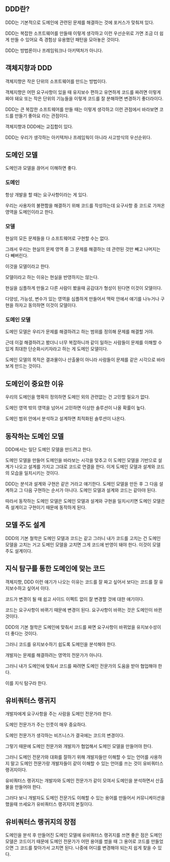 ## DDD란?

DDD는 기본적으로 도메인에 관련된 문제를 해결하는 것에 포커스가 맞춰져 있다.

DDD는 복잡한 소프트웨어를 만들때 이렇게 생각하고 이런 우선순위로 가면 조금 더 쉽게 만들 수 있어요 즉 경험상 유용했던 패턴을 모아놓은 것이다.

DDD는 방법론이나 프레임워크나 아키텍처가 아니다.

## 객체지향과 DDD

객체지향은 작은 단위의 소프트웨어를 만드는 방법이다.

객체지향은 어떤 요구사항이 있을 때 유지보수 편하고 유연하게 코드를 짜려면 이렇게 짜야 돼요 또는 작은 단위의 기능들을 이렇게 코드를 잘 분해하면 변경하기 좋더라이다.

DDD는 큰 복잡한 소프트웨어를 만들 때는 이렇게 생각하고 이런 관점에서 바라보면 코드를 만들기 좋아요 라는 관점이다.

객체지향과 DDD에는 교집합이 있다.

DDD는 우리가 생각하는 아키텍처나 프레임웍이 아니라 사고방식의 우선순위다.

## 도메인 모델

도메인과 모델을 끊어서 이해하면 좋다.

### 도메인

항상 개발을 할 때는 요구사항이라는 게 있다.

우리는 사용자의 불편함을 해결하기 위해 코드를 작성하는데 요구사항 중 코드로 가져온 영역을 도메인이라고 한다.

### 모델

현실의 모든 문제들을 다 소프트웨어로 구현할 수는 없다.

그래서 우리는 현실의 문제 영역 중 그 문제를 해결하는 데 관련된 것만 빼고 나머지는 다 빼버린다.

이것을 모델이라고 한다.

모델이라고 하는 이유는 현실을 반영하지는 않는다.

현실을 심플하게 만들고 다른 사람이 봤을때 공감대가 형성이 된다면 이것이 모델이다.

다양성, 가능성, 변수가 있는 영역을 심플하게 만들어서 맥락 안에서 얘기를 나누거나 구현을 하자고 동의하면 이것이 모델이다.

### 도메인 모델

도메인 모델은 우리가 문제를 해결하려고 하는 범위를 정의해 문제를 해결할 거야.

근데 이걸 해결하려고 봤더니 너무 복잡하니까 같이 일하는 사람들이 문제를 이해할 수 있게 최대한 단순화시키자라고 하는 게 도메인 모델이다.

도메인 모델의 목적은 결과물이나 산출물이 아니라 사람들이 문제를 같은 시각으로 바라보게 만드는 것이다.

## 도메인이 중요한 이유

우리의 도메인을 명확히 정의하면 도메인 외의 관련없는 건 고민할 필요가 없다.

도메인 영역 밖의 영역을 넘어서 고민하면 이상한 솔루션이 나올 확률이 높다.

도메인 범위 안에서 분석하고 설계하면 최적화된 솔루션이 나온다.

## 동작하는 도메인 모델

DDD에서는 일단 도메인 모델을 만드려고 한다.

도메인 모델을 만들어 도메인을 바라보는 시각을 맞추고 이 도메인 모델을 기반으로 설계가 나오고 설계를 가지고 그대로 코드로 연결을 한다.
이게 도메인 모델과 설계와 코드의 모습을 일치시키는 것이다.

DDD는 분석과 설계와 구현은 같은 거라고 얘기한다.
도메인 모델을 만든 후 그 다음 설계하고 그 다음 구현하는 순서가 아니다.
도메인 모델과 설계와 코드는 같아야 된다.

따라서 동작하는 도메인 모델은 도메인 모델과 설계와 구현을 일치시키면 도메인 모델은 즉 설계이고 구현이기 때문에 동작하게 된다.

## 모델 주도 설계

DDD의 기본 철학은 도메인 모델과 코드는 같고 그러니 내가 코드를 고치는 건 도메인 모델을 고치는 거고 도메인 모델을 고치면 그게 코드에 반영이 돼야 한다.
이것이 모델 주도 설계이다.

## 지식 탐구를 통한 도메인에 맞는 코드

객체지향, DDD 이런 얘기가 나오는 이유는 코드를 잘 짜고 싶어서 보다는 코드를 잘 유지보수하고 싶어서 이다.

코드가 변경이 될 때 쉽고 사이드 이펙트 없이 잘 변경할 것에 대한 얘기이다.

코드는 요구사항이 바뀌기 때문에 변경이 된다. 
요구사항이 바뀌는 것은 도메인이 바뀐 것이다.

DDD의 기본 철학은 도메인에 맞춰서 코드를 짜면 요구사항이 바뀌었을 유지보수성이 더 좋다는 것이다.

그러니 코드를 유지보수하기 쉽도록 도메인을 분석해야 한다.

개발자는 문제를 해결하려는 영역의 전문가가 아니다.

그러니 내가 도메인에 맞춰서 코드를 짜려면 도메인 전문가의 도움을 받아 협업해야 한다.

이를 지식 탐구라 한다.

## 유비쿼터스 랭귀지

개발자에게 요구사항을 주는 사람을 도메인 전문가라 한다.

도메인 전문가가 주는 인풋이 매우 중요하다.

도메인 전문가가 생각하는 비즈니스가 결국에는 코드의 변경이다.

그렇기 때문에 도메인 전문가와 개발자가 협업해서 도메인 모델을 만들어야 한다.

그러니 도메인 전문가와 대화를 잘하기 위해 개발자들만 이해할 수 있는 언어를 사용하지 말고 도메인 전문가랑 개발자들이 같이 이해할 수 있는 언어를 쓰는 것이 유비쿼터스 랭귀지이다.

유비쿼터스 랭귀지는 개발자와 도메인 전문가가 같이 모여서 도메인을 분석하면서 산출물을 만들어야 한다.

그러다 보니 개발자도 도메인 전문가도 이해할 수 있는 용어를 만들어서 커뮤니케이션을 했을때 쓰세요가 유비쿼터스 랭귀지의 본질이다.

## 유비쿼터스 랭귀지의 장점

도메인을 분석 후 만들어진 도메인 모델에 유비쿼터스 랭귀지를 쓰면 좋은 점은 도메인 모델은 코드이기 때문에 도메인 전문가가 어떤 용어를 썼을 때 그 용어로 코드를 만들었으면 그 코드를 찾아가서 고치면 된다. 나중에 어디를 변경해야 되는지 쉽게 찾을 수 있다.













